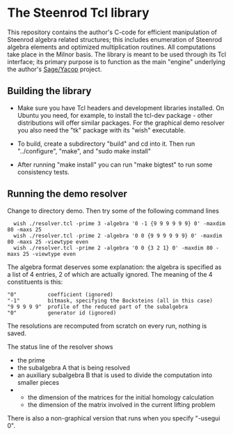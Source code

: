 # The Steenrod Tcl library

This repository contains the author's C-code for efficient manipulation
of Steenrod algebra related structures; this includes enumeration of Steenrod
algebra elements and optimized multiplication routines. All computations
take place in the Milnor basis. The library is meant to be used through its
Tcl interface; its primary purpose is to function as the main "engine"
underlying the author's [Sage/Yacop](https://github.com/cnassau/yacop-sage) project.

## Building the library

* Make sure you have Tcl headers and development libraries installed. On Ubuntu
you need, for example, to install the tcl-dev package - other distributions will
offer similar packages. For the graphical demo resolver you also need the "tk"
package with its "wish" executable.

* To build, create a subdirectory "build" and cd into it. Then run "../configure", "make", and "sudo make install"

* After running "make install" you can run "make bigtest" to run some consistency tests.

## Running the demo resolver

Change to directory demo. Then try some of the following command lines

```
  wish ./resolver.tcl -prime 3 -algebra '0 -1 {9 9 9 9 9 9} 0' -maxdim 80 -maxs 25
  wish ./resolver.tcl -prime 2 -algebra '0 0 {9 9 9 9 9 9} 0' -maxdim 80 -maxs 25 -viewtype even
  wish ./resolver.tcl -prime 2 -algebra '0 0 {3 2 1} 0' -maxdim 80 -maxs 25 -viewtype even
```

The algebra format deserves some explanation: the algebra is specified as
a list of 4 entries, 2 of which are actually ignored. The meaning of the 4 constituents
is this:

    "0"          coefficient (ignored)
    "-1"         bitmask, specifying the Bocksteins (all in this case)
    "9 9 9 9 9"  profile of the reduced part of the subalgebra     
    "0"          generator id (ignored)

The resolutions are recomputed from scratch on every run, nothing is saved.

The status line of the resolver shows
  - the prime
  - the subalgebra A that is being resolved
  - an auxiliary subalgebra B that is used to divide the computation into smaller pieces 
- - the dimension of the matrices for the initial homology calculation
  - the dimension of the matrix involved in the current lifting problem

There is also a non-graphical version that runs when you specify "-usegui 0".
